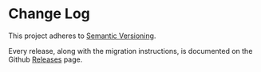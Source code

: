 # Change Log

This project adheres to [Semantic Versioning](http://semver.org/).

Every release, along with the migration instructions, is documented on the Github [Releases](https://github.com/urban/is-promise/releases) page.
